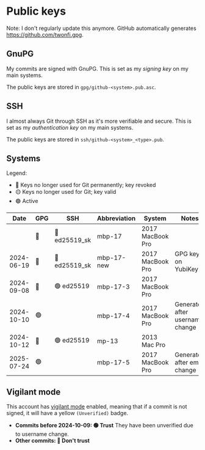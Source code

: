 # Public keys
Note: I don't regularly update this anymore. GitHub automatically generates https://github.com/twonfi.gpg.

## GnuPG
My commits are signed with GnuPG. This is set as my _signing key_ on my main systems.

The public keys are stored in `gpg/github-<system>.pub.asc`.

## SSH
I almost always Git through SSH as it's more verifiable and secure. This is set as my _authentication key_ on my main systems.

The public keys are stored in `ssh/github-<system>_<type>.pub`.

## Systems
Legend:
* 🔴 Keys no longer used for Git permanently; key revoked
* 🟡 Keys no longer used for Git; key valid
* 🟢 Active

| Date       | GPG | SSH             | Abbreviation | System           | Notes                           |
|------------|-----|-----------------|--------------|------------------|---------------------------------|
|            | 🔴  | 🔴 ed25519_sk   | mbp-17       | 2017 MacBook Pro |                                 |
| 2024-06-19 | 🔴  | 🔴 ed25519_sk   | mbp-17-new   | 2017 MacBook Pro | GPG key on YubiKey              |
| 2024-09-08 | 🔴  | 🟢 ed25519      | mbp-17-3     | 2017 MacBook Pro |                                 |
| 2024-10-10 | 🟢  |                 | mbp-17-4     | 2017 MacBook Pro | Generated after username change |
| 2024-10-12 | 🔴  | 🟢 ed25519      | mp-13        | 2013 Mac Pro     |                                 |
| 2025-07-24 | 🟢  |                 | mbp-17-5     | 2017 MacBook Pro | Generated after email change    |

## Vigilant mode
This account has [vigilant mode](https://docs.github.com/en/authentication/managing-commit-signature-verification/displaying-verification-statuses-for-all-of-your-commits) enabled, meaning that if a commit is not signed, it will have a yellow `(Unverified)` badge.

* **Commits before 2024-10-09: 🟢 Trust** They have been unverified due to username change.
* **Other commits: 🔴 Don't trust**
